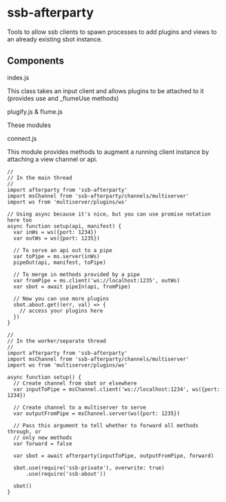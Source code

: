 # ssb-afterparty

Tools to allow ssb clients to spawn processes to add plugins and views to an already existing sbot instance.

## Components

index.js

This class takes an input client and allows plugins to be attached to it (provides use and \_flumeUse methods)

plugify.js & flume.js

These modules

connect.js

This module provides methods to augment a running client instance by attaching a view channel or api.

    //
    // In the main thread
    //
    import afterparty from 'ssb-afterparty'
    import msChannel from 'ssb-afterparty/channels/multiserver'
    import ws from 'multiserver/plugins/ws'

    // Using async because it's nice, but you can use promise notation here too
    async function setup(api, manifest) {
      var inWs = ws({port: 1234})
      var outWs = ws({port: 1235})

      // To serve an api out to a pipe
      var toPipe = ms.server(inWs)
      pipeOut(api, manifest, toPipe)

      // To merge in methods provided by a pipe
      var fromPipe = ms.client('ws://localhost:1235', outWs)
      var sbot = await pipeIn(api, fromPipe)

      // Now you can use more plugins
      sbot.about.get((err, val) => {
        // access your plugins here        
      })    
    }

    //
    // In the worker/separate thread
    //
    import afterparty from 'ssb-afterparty'
    import msChannel from 'ssb-afterparty/channels/multiserver'
    import ws from 'multiserver/plugins/ws'

    async function setup() {
      // Create channel from sbot or elsewhere
      var inputToPipe = msChannel.client('ws://localhost:1234', ws({port: 1234})

      // Create channel to a multiserver to serve
      var outputFromPipe = msChannel.server(ws({port: 1235})

      // Pass this argument to tell whether to forward all methods through, or
      // only new methods
      var forward = false

      var sbot = await afterparty(inputToPipe, outputFromPipe, forward)

      sbot.use(require('ssb-private'), overwrite: true)
          .use(require('ssb-about'))

      sbot()
    }

